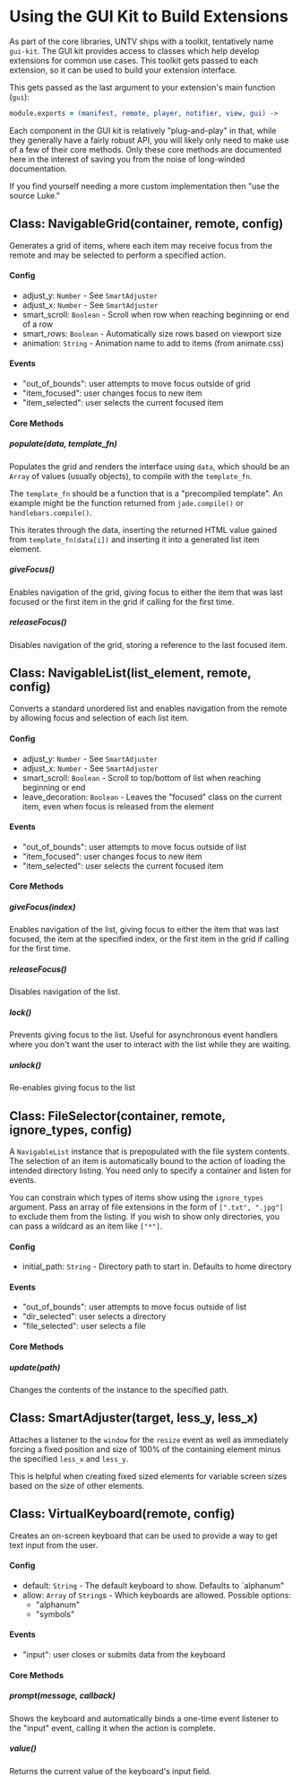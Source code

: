 Using the GUI Kit to Build Extensions
=====================================

As part of the core libraries, UNTV ships with a toolkit, tentatively name 
`gui-kit`. The GUI kit provides access to classes which help develop extensions 
for common use cases. This toolkit gets passed to each extension, so it can be 
used to build your extension interface.

This gets passed as the last argument to your extension's main function 
(`gui`):

```coffeescript
module.exports = (manifest, remote, player, notifier, view, gui) ->
```

Each component in the GUI kit is relatively "plug-and-play" in that, while they 
generally have a fairly robust API, you will likely only need to make use of a 
few of their core methods. Only these core methods are documented here in the 
interest of saving you from the noise of long-winded documentation.

If you find yourself needing a more custom implementation then "use the source 
Luke."

## Class: NavigableGrid(container, remote, config)

Generates a grid of items, where each item may receive focus from the remote 
and may be selected to perform a specified action. 

#### Config

* adjust_y: `Number` - See `SmartAdjuster`
* adjust_x: `Number` - See `SmartAdjuster`
* smart_scroll: `Boolean` - Scroll when row when reaching beginning or end of a row
* smart_rows: `Boolean` - Automatically size rows based on viewport size
* animation: `String` - Animation name to add to items (from animate.css)

#### Events

* "out\_of\_bounds": user attempts to move focus outside of grid 
* "item_focused": user changes focus to new item
* "item_selected": user selects the current focused item

#### Core Methods

##### populate(data, template_fn)

Populates the grid and renders the interface using `data`, which should be an `Array` of values (usually objects), to compile with the `template_fn`.

The `template_fn` should be a function that is a "precompiled template". An example might be the function returned from `jade.compile()` or `handlebars.compile()`.

This iterates through the data, inserting the returned HTML value gained from `template_fn(data[i])` and inserting it into a generated list item element.

##### giveFocus()

Enables navigation of the grid, giving focus to either the item that was last focused or the first item in the grid if calling for the first time.

##### releaseFocus()

Disables navigation of the grid, storing a reference to the last focused item.

## Class: NavigableList(list_element, remote, config)

Converts a standard unordered list and enables navigation from the remote by 
allowing focus and selection of each list item.

#### Config

* adjust_y: `Number` - See `SmartAdjuster`
* adjust_x: `Number` - See `SmartAdjuster`
* smart_scroll: `Boolean` - Scroll to top/bottom of list when reaching beginning or end
* leave_decoration: `Boolean` - Leaves the "focused" class on the current item, even when focus is released from the element

#### Events

* "out\_of\_bounds": user attempts to move focus outside of list 
* "item_focused": user changes focus to new item
* "item_selected": user selects the current focused item

#### Core Methods

##### giveFocus(index)

Enables navigation of the list, giving focus to either the item that was last focused, the item at the specified index, or the first item in the grid if calling for the first time.

##### releaseFocus()

Disables navigation of the list.

##### lock()

Prevents giving focus to the list. Useful for asynchronous event handlers where you don't want the user to interact with the list while they are waiting.

##### unlock()

Re-enables giving focus to the list

## Class: FileSelector(container, remote, ignore_types, config)

A `NavigableList` instance that is prepopulated with the file system contents. 
The selection of an item is automatically bound to the action of loading the 
intended directory listing. You need only to specify a container and listen for events.

You can constrain which types of items show using the `ignore_types` argument. Pass an array of file extensions in the form of `[".txt", ".jpg"]` to exclude them from the listing. If you wish to show only directories, you can pass a wildcard as an item like `["*"]`.

#### Config

* initial_path: `String` - Directory path to start in. Defaults to home directory

#### Events

* "out\_of\_bounds": user attempts to move focus outside of list 
* "dir_selected": user selects a directory
* "file_selected": user selects a file

#### Core Methods

##### update(path)

Changes the contents of the instance to the specified path.

## Class: SmartAdjuster(target, less\_y, less\_x)

Attaches a listener to the `window` for the `resize` event as well as immediately forcing a fixed position and size of 100% of the containing element minus the specified `less_x` and `less_y`.

This is helpful when creating fixed sized elements for variable screen sizes based on the size of other elements.

## Class: VirtualKeyboard(remote, config)

Creates an on-screen keyboard that can be used to provide a way to get text input from the user.

#### Config

* default: `String` - The default keyboard to show. Defaults to `alphanum"
* allow: `Array` of `String`s - Which keyboards are allowed. Possible options:
    - "alphanum"
    - "symbols"

#### Events

* "input": user closes or submits data from the keyboard 

#### Core Methods

##### prompt(message, callback)

Shows the keyboard and automatically binds a one-time event listener to the "input" event, calling it when the action is complete.

##### value()

Returns the current value of the keyboard's input field.
